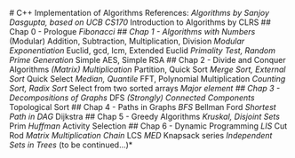 #   C + +   I m p l e m e n t a t i o n   o f   A l g o r i t h m s  
  
 * * R e f e r e n c e s * * :  
  
 *   * * A l g o r i t h m s * *   b y   S a n j o y   D a s g u p t a ,   * * b a s e d   o n   U C B   C S 1 7 0 * *  
 *   * * I n t r o d u c t i o n   t o   A l g o r i t h m s * *   b y   C L R S  
  
 # #   C h a p   0   -   P r o l o g u e  
  
 *   F i b o n a c c i  
  
 # #   C h a p   1   -   A l g o r i t h m s   w i t h   N u m b e r s  
  
 *   ( M o d u l a r )   A d d i t i o n ,   S u b t r a c t i o n ,   M u l t i p l i c a t i o n ,   D i v i s i o n  
 *   M o d u l a r   E x p o n e n t i a t i o n  
 *   E u c l i d ,   g c d ,   l c m ,   E x t e n d e d   E u c l i d  
 *   P r i m a l i t y   T e s t ,   R a n d o m   P r i m e   G e n e r a t i o n  
 *   S i m p l e   A E S ,   S i m p l e   R S A  
  
 # #   C h a p   2   -   D i v i d e   a n d   C o n q u e r   A l g o r i t h m s  
  
 *   ( M a t r i x )   M u l t i p l i c a t i o n  
 *   P a r t i t i o n ,   Q u i c k   S o r t  
 *   M e r g e   S o r t ,   E x t e r n a l   S o r t  
 *   Q u i c k   S e l e c t  
 *   M e d i a n ,   Q u a n t i l e  
 *   F F T ,   P o l y n o m i a l   M u l t i p l i c a t i o n  
 *   C o u n t i n g   S o r t ,   R a d i x   S o r t  
 *   S e l e c t   f r o m   t w o   s o r t e d   a r r a y s  
 *   M a j o r   e l e m e n t  
  
 # #   C h a p   3   -   D e c o m p o s i t i o n s   o f   G r a p h s  
  
 *   D F S  
 *   ( S t r o n g l y )   C o n n e c t e d   C o m p o n e n t s  
 *   T o p o l o g i c a l   S o r t  
  
 # #   C h a p   4   -   P a t h s   i n   G r a p h s  
  
 *   B F S  
 *   B e l l m a n   F o r d  
 *   S h o r t e s t   P a t h   i n   D A G  
 *   D i j k s t r a  
  
 # #   C h a p   5   -   G r e e d y   A l g o r i t h m s  
  
 *   K r u s k a l ,   D i s j o i n t   S e t s  
 *   P r i m  
 *   H u f f m a n  
 *   A c t i v i t y   S e l e c t i o n  
  
 # #   C h a p   6   -   D y n a m i c   P r o g r a m m i n g  
  
 *   L I S  
 *   C u t   R o d  
 *   M a t r i x   M u l t i p l i c a t i o n   C h a i n  
 *   L C S  
 *   M E D  
 *   K n a p s a c k   s e r i e s  
 *   I n d e p e n d e n t   S e t s   i n   T r e e s  
  
 * ( t o   b e   c o n t i n u e d . . . ) *  
  
 
